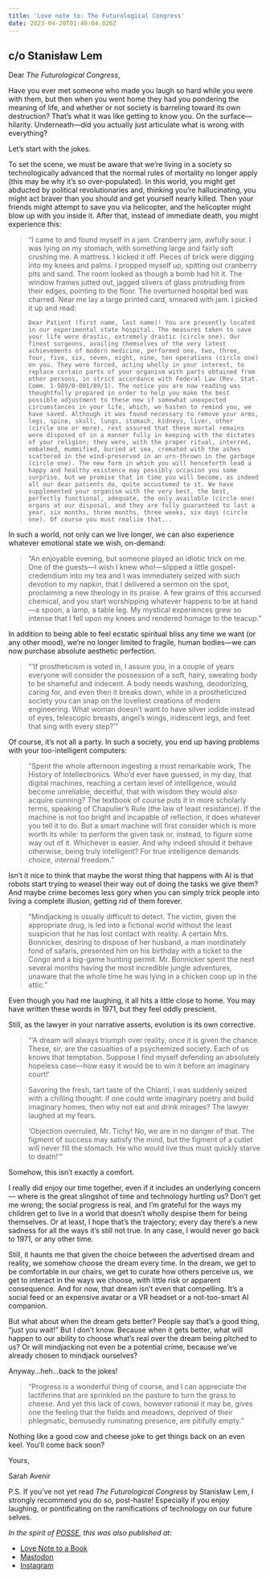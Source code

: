 ```yaml
---
title: 'Love note to: The Futurological Congress'
date: 2023-04-20T01:40:04.026Z
---
```


## c/o Stanisław Lem

Dear *The Futurological Congress*,

Have you ever met someone who made you laugh so hard while you were with them, but then when you went home they had you pondering the meaning of life, and whether or not society is barreling toward its own destruction? That’s what it was like getting to know you. On the surface—hilarity. Underneath—did you actually just articulate what is wrong with everything?

Let’s start with the jokes. 

To set the scene, we must be aware that we’re living in a society so technologically advanced that the normal rules of mortality no longer apply (this may be why it’s so over-populated). In this world, you might get abducted by political revolutionaries and, thinking you’re hallucinating, you might act braver than you should and get yourself nearly killed. Then your friends might attempt to save you via helicopter, and the helicopter might blow up with you inside it. After that, instead of immediate death, you might experience this:

> “I came to and found myself in a jam. Cranberry jam, awfully sour. I was lying on my stomach, with something large and fairly soft crushing me. A mattress. I kicked it off. Pieces of brick were digging into my knees and palms. I propped myself up, spitting out cranberry pits and sand. The room looked as though a bomb had hit it. The window frames jutted out, jagged slivers of glass protruding from their edges, pointing to the floor. The overturned hospital bed was charred. Near me lay a large printed card, smeared with jam. I picked it up and read:
> 
> ``Dear Patient (first name, last name)! You are presently located in our experimental state hospital. The measures taken to save your life were drastic, extremely drastic (circle one). Our finest surgeons, availing themselves of the very latest achievements of modern medicine, performed one, two, three, four, five, six, seven, eight, nine, ten operations (circle one) on you. They were forced, acting wholly in your interest, to replace certain parts of your organism with parts obtained from other persons, in strict accordance with Federal Law (Rev. Stat. Comm. 1-989/0-001/89/1). The notice you are now reading was thoughtfully prepared in order to help you make the best possible adjustment to these new if somewhat unexpected circumstances in your life, which, we hasten to remind you, we have saved. Although it was found necessary to remove your arms, legs, spine, skull, lungs, stomach, kidneys, liver, other (circle one or more), rest assured that these mortal remains were disposed of in a manner fully in keeping with the dictates of your religion; they were, with the proper ritual, interred, embalmed, mummified, buried at sea, cremated with the ashes scattered in the wind-preserved in an urn-thrown in the garbage (circle one). The new form in which you will henceforth lead a happy and healthy existence may possibly occasion you some surprise, but we promise that in time you will become, as indeed all our dear patients do, quite accustomed to it. We have supplemented your organism with the very best, the best, perfectly functional, adequate, the only available (circle one) organs at our disposal, and they are fully guaranteed to last a year, six months, three months, three weeks, six days (circle one). Of course you must realize that...``

In such a world, not only can we live longer, we can also experience whatever emotional state we wish, on-demand:

> “An enjoyable evening, but someone played an idiotic trick on me. One of the guests—I wish I knew who!—slipped a little gospel-credendium into my tea and I was immediately seized with such devotion to my napkin, that I delivered a sermon on the spot, proclaiming a new theology in its praise. A few grains of this accursed chemical, and you start worshipping whatever happens to be at hand—a spoon, a lamp, a table leg. My mystical experiences grew so intense that I fell upon my knees and rendered homage to the teacup.”

In addition to being able to feel ecstatic spiritual bliss any time we want (or any other mood), we’re no longer limited to fragile, human bodies—we can now purchase absolute aesthetic perfection.

> “‘If prostheticism is voted in, I assure you, in a couple of years everyone will consider the possession of a soft, hairy, sweating body to be shameful and indecent. A body needs washing, deodorizing, caring for, and even then it breaks down, while in a prostheticized society you can snap on the loveliest creations of modern engineering. What woman doesn’t want to have silver iodide instead of eyes, telescopic breasts, angel’s wings, iridescent legs, and feet that sing with every step?’”

Of course, it’s not all a party. In such a society, you end up having problems with your too-intelligent computers:

> “Spent the whole afternoon ingesting a most remarkable work, The History of Intellectronics. Who’d ever have guessed, in my day, that digital machines, reaching a certain level of intelligence, would become unreliable, deceitful, that with wisdom they would also acquire cunning? The textbook of course puts it in more scholarly terms, speaking of Chapulier’s Rule (the law of least resistance). If the machine is not too bright and incapable of reflection, it does whatever you tell it to do. But a smart machine will first consider which is more worth its while: to perform the given task or, instead, to figure some way out of it. Whichever is easier. And why indeed should it behave otherwise, being truly intelligent? For true intelligence demands choice, internal freedom.”

Isn’t it nice to think that maybe the worst thing that happens with AI is that robots start trying to weasel their way out of doing the tasks we give them? And maybe crime becomes less gory when you can simply trick people into living a complete illusion, getting rid of them forever.

> “Mindjacking is usually difficult to detect. The victim, given the appropriate drug, is led into a fictional world without the least suspicion that he has lost contact with reality. A certain Mrs. Bonnicker, desiring to dispose of her husband, a man inordinately fond of safaris, presented him on his birthday with a ticket to the Congo and a big-game hunting permit. Mr. Bonnicker spent the next several months having the most incredible jungle adventures, unaware that the whole time he was lying in a chicken coop up in the attic.”

Even though you had me laughing, it all hits a little close to home. You may have written these words in 1971, but they feel oddly prescient.

Still, as the lawyer in your narrative asserts, evolution is its own corrective.

> “‘A dream will always triumph over reality, once it is given the chance. These, sir, are the casualties of a psychemized society. Each of us knows that temptation. Suppose I find myself defending an absolutely hopeless case—how easy it would be to win it before an imaginary court!’
> 
> Savoring the fresh, tart taste of the Chianti, I was suddenly seized with a chilling thought: if one could write imaginary poetry and build imaginary homes, then why not eat and drink mirages? The lawyer laughed at my fears.
> 
> ‘Objection overruled, Mr. Tichy! No, we are in no danger of that. The figment of success may satisfy the mind, but the figment of a cutlet will never fill the stomach. He who would live thus must quickly starve to death!’”

Somehow, this isn’t exactly a comfort.

I really did enjoy our time together, even if it includes an underlying concern— where is the great slingshot of time and technology hurtling us? Don’t get me wrong; the social progress is real, and I’m grateful for the ways my children get to live in a world that doesn’t wholly despise them for being themselves. Or at least, I hope that’s the trajectory; every day there’s a new sadness for all the ways it’s still not true. In any case, I would never go back to 1971, or any other time.

Still, it haunts me that given the choice between the advertised dream and reality, we somehow choose the dream every time. In the dream, we get to be comfortable in our chairs, we get to curate how others perceive us, we get to interact in the ways we choose, with little risk or apparent consequence. And for now, that dream isn’t even that compelling. It’s a social feed or an expensive avatar or a VR headset or a not-too-smart AI companion.

But what about when the dream gets better? People say that’s a good thing, “just you wait!” But I don’t know. Because when it gets better, what will happen to our ability to choose what’s real over the dream being pitched to us? Or will mindjacking not even be a potential crime, because we’ve already chosen to mindjack ourselves?

Anyway…heh…back to the jokes!

> “Progress is a wonderful thing of course, and I can appreciate the lactiferins that are sprinkled on the pasture to turn the grass to cheese. And yet this lack of cows, however rational it may be, gives one the feeling that the fields and meadows, deprived of their phlegmatic, bemusedly ruminating presence, are pitifully empty.”

Nothing like a good cow and cheese joke to get things back on an even keel. You’ll come back soon?

Yours,

Sarah Avenir

P.S. If you’ve not yet read *The Futurological Congress* by Stanisław Lem, I strongly recommend you do so, post-haste! Especially if you enjoy laughing, or pontificating on the ramifications of technology on our future selves.

*In the spirit of [POSSE](https://indieweb.org/POSSE), this was also published at:*

* [Love Note to a Book](https://lovenotetoabook.substack.com/p/a-love-note-to-the-futurological)
* [Mastodon](https://tw.town/@sarahavenir/110232558102049843)
* [Instagram](https://www.instagram.com/p/CrRLh6RP8rb/)
